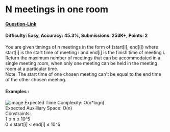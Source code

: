 # N meetings in one room
#### [Question-Link](https://www.geeksforgeeks.org/problems/n-meetings-in-one-room-1587115620/1)
#### Difficulty: Easy, Accuracy: 45.3%, Submissions: 253K+, Points: 2
You are given timings of n meetings in the form of (start[i], end[i]) where start[i] is the start time of meeting i and end[i] is the finish time of meeting i. Return the maximum number of meetings that can be accommodated in a single meeting room, when only one meeting can be held in the meeting room at a particular time. 
<br>
Note: The start time of one chosen meeting can't be equal to the end time of the other chosen meeting.

#### Examples :
![image](https://github.com/user-attachments/assets/6540a1fe-aceb-4346-a597-689912e64dab)
Expected Time Complexity: O(n*logn)<br>
Expected Auxilliary Space: O(n)
<br>
Constraints:<br>
1 ≤ n ≤ 10^5<br>
0 ≤ start[i] < end[i] ≤ 10^6
